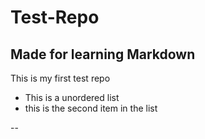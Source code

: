 # Test-Repo
## Made for learning Markdown
This is my first test repo

* This is a unordered list
* this is the second item in the list

--
